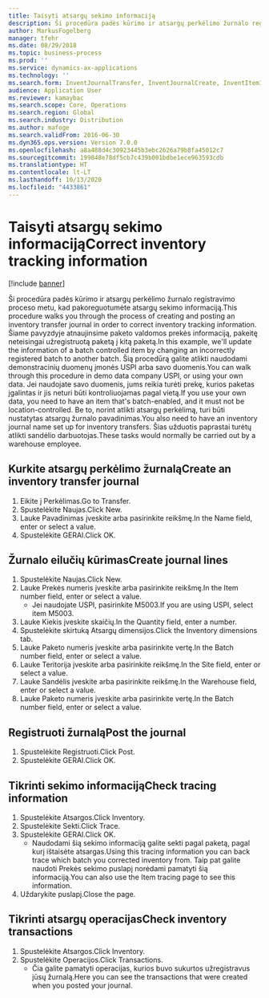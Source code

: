 ```yaml
---
title: Taisyti atsargų sekimo informaciją
description: Ši procedūra padės kūrimo ir atsargų perkėlimo žurnalo registravimo proceso metu, kad pakoreguotumėte atsargų sekimo informaciją.
author: MarkusFogelberg
manager: tfehr
ms.date: 08/29/2018
ms.topic: business-process
ms.prod: ''
ms.service: dynamics-ax-applications
ms.technology: ''
ms.search.form: InventJournalTransfer, InventJournalCreate, InventItemIdLookupSimple, InventBatchIdLookup, InventLocationIdLookup, InventDimTracking, InventTrans
audience: Application User
ms.reviewer: kamaybac
ms.search.scope: Core, Operations
ms.search.region: Global
ms.search.industry: Distribution
ms.author: mafoge
ms.search.validFrom: 2016-06-30
ms.dyn365.ops.version: Version 7.0.0
ms.openlocfilehash: a8a488d4c30923445b3ebc2626a79b8fa45012c7
ms.sourcegitcommit: 199848e78df5cb7c439b001bdbe1ece963593cdb
ms.translationtype: HT
ms.contentlocale: lt-LT
ms.lasthandoff: 10/13/2020
ms.locfileid: "4433861"
---
```

# <a name="correct-inventory-tracking-information"></a><span data-ttu-id="01b13-103">Taisyti atsargų sekimo informaciją</span><span class="sxs-lookup"><span data-stu-id="01b13-103">Correct inventory tracking information</span></span>

[!include [banner](../../includes/banner.md)]

<span data-ttu-id="01b13-104">Ši procedūra padės kūrimo ir atsargų perkėlimo žurnalo registravimo proceso metu, kad pakoreguotumėte atsargų sekimo informaciją.</span><span class="sxs-lookup"><span data-stu-id="01b13-104">This procedure walks you through the process of creating and posting an inventory transfer journal in order to correct inventory tracking information.</span></span> <span data-ttu-id="01b13-105">Šiame pavyzdyje atnaujinsime paketo valdomos prekės informaciją, pakeitę neteisingai užregistruotą paketą į kitą paketą.</span><span class="sxs-lookup"><span data-stu-id="01b13-105">In this example, we'll update the information of a batch controlled item by changing an incorrectly registered batch to another batch.</span></span> <span data-ttu-id="01b13-106">Šią procedūrą galite atlikti naudodami demonstracinių duomenų įmonės USPI arba savo duomenis.</span><span class="sxs-lookup"><span data-stu-id="01b13-106">You can walk through this procedure in demo data company USPI, or using your own data.</span></span> <span data-ttu-id="01b13-107">Jei naudojate savo duomenis, jums reikia turėti prekę, kurios paketas įgalintas ir jis neturi būti kontroliuojamas pagal vietą.</span><span class="sxs-lookup"><span data-stu-id="01b13-107">If you use your own data, you need to have an item that's batch-enabled, and it must not be location-controlled.</span></span> <span data-ttu-id="01b13-108">Be to, norint atlikti atsargų perkėlimą, turi būti nustatytas atsargų žurnalo pavadinimas.</span><span class="sxs-lookup"><span data-stu-id="01b13-108">You also need to have an inventory journal name set up for inventory transfers.</span></span> <span data-ttu-id="01b13-109">Šias užduotis paprastai turėtų atlikti sandėlio darbuotojas.</span><span class="sxs-lookup"><span data-stu-id="01b13-109">These tasks would normally be carried out by a warehouse employee.</span></span>


## <a name="create-an-inventory-transfer-journal"></a><span data-ttu-id="01b13-110">Kurkite atsargų perkėlimo žurnalą</span><span class="sxs-lookup"><span data-stu-id="01b13-110">Create an inventory transfer journal</span></span>
1. <span data-ttu-id="01b13-111">Eikite į Perkėlimas.</span><span class="sxs-lookup"><span data-stu-id="01b13-111">Go to Transfer.</span></span>
2. <span data-ttu-id="01b13-112">Spustelėkite Naujas.</span><span class="sxs-lookup"><span data-stu-id="01b13-112">Click New.</span></span>
3. <span data-ttu-id="01b13-113">Lauke Pavadinimas įveskite arba pasirinkite reikšmę.</span><span class="sxs-lookup"><span data-stu-id="01b13-113">In the Name field, enter or select a value.</span></span>
4. <span data-ttu-id="01b13-114">Spustelėkite GERAI.</span><span class="sxs-lookup"><span data-stu-id="01b13-114">Click OK.</span></span>

## <a name="create-journal-lines"></a><span data-ttu-id="01b13-115">Žurnalo eilučių kūrimas</span><span class="sxs-lookup"><span data-stu-id="01b13-115">Create journal lines</span></span>
1. <span data-ttu-id="01b13-116">Spustelėkite Naujas.</span><span class="sxs-lookup"><span data-stu-id="01b13-116">Click New.</span></span>
2. <span data-ttu-id="01b13-117">Lauke Prekės numeris įveskite arba pasirinkite reikšmę.</span><span class="sxs-lookup"><span data-stu-id="01b13-117">In the Item number field, enter or select a value.</span></span>
    * <span data-ttu-id="01b13-118">Jei naudojate USPI, pasirinkite M5003.</span><span class="sxs-lookup"><span data-stu-id="01b13-118">If you are using USPI, select item M5003.</span></span>  
3. <span data-ttu-id="01b13-119">Lauke Kiekis įveskite skaičių.</span><span class="sxs-lookup"><span data-stu-id="01b13-119">In the Quantity field, enter a number.</span></span>
4. <span data-ttu-id="01b13-120">Spustelėkite skirtuką Atsargų dimensijos.</span><span class="sxs-lookup"><span data-stu-id="01b13-120">Click the Inventory dimensions tab.</span></span>
5. <span data-ttu-id="01b13-121">Lauke Paketo numeris įveskite arba pasirinkite vertę.</span><span class="sxs-lookup"><span data-stu-id="01b13-121">In the Batch number field, enter or select a value.</span></span>
6. <span data-ttu-id="01b13-122">Lauke Teritorija įveskite arba pasirinkite reikšmę.</span><span class="sxs-lookup"><span data-stu-id="01b13-122">In the Site field, enter or select a value.</span></span>
7. <span data-ttu-id="01b13-123">Lauke Sandėlis įveskite arba pasirinkite reikšmę.</span><span class="sxs-lookup"><span data-stu-id="01b13-123">In the Warehouse field, enter or select a value.</span></span>
8. <span data-ttu-id="01b13-124">Lauke Paketo numeris įveskite arba pasirinkite vertę.</span><span class="sxs-lookup"><span data-stu-id="01b13-124">In the Batch number field, enter or select a value.</span></span>

## <a name="post-the-journal"></a><span data-ttu-id="01b13-125">Registruoti žurnalą</span><span class="sxs-lookup"><span data-stu-id="01b13-125">Post the journal</span></span>
1. <span data-ttu-id="01b13-126">Spustelėkite Registruoti.</span><span class="sxs-lookup"><span data-stu-id="01b13-126">Click Post.</span></span>
2. <span data-ttu-id="01b13-127">Spustelėkite GERAI.</span><span class="sxs-lookup"><span data-stu-id="01b13-127">Click OK.</span></span>

## <a name="check-tracing-information"></a><span data-ttu-id="01b13-128">Tikrinti sekimo informaciją</span><span class="sxs-lookup"><span data-stu-id="01b13-128">Check tracing information</span></span>
1. <span data-ttu-id="01b13-129">Spustelėkite Atsargos.</span><span class="sxs-lookup"><span data-stu-id="01b13-129">Click Inventory.</span></span>
2. <span data-ttu-id="01b13-130">Spustelėkite Sekti.</span><span class="sxs-lookup"><span data-stu-id="01b13-130">Click Trace.</span></span>
3. <span data-ttu-id="01b13-131">Spustelėkite GERAI.</span><span class="sxs-lookup"><span data-stu-id="01b13-131">Click OK.</span></span>
    * <span data-ttu-id="01b13-132">Naudodami šią sekimo informaciją galite sekti pagal paketą, pagal kurį ištaisėte atsargas.</span><span class="sxs-lookup"><span data-stu-id="01b13-132">Using this tracing information you can back trace which batch you corrected inventory from.</span></span>  <span data-ttu-id="01b13-133">Taip pat galite naudoti Prekės sekimo puslapį norėdami pamatyti šią informaciją.</span><span class="sxs-lookup"><span data-stu-id="01b13-133">You can also use the Item tracing page to see this information.</span></span>  
4. <span data-ttu-id="01b13-134">Uždarykite puslapį.</span><span class="sxs-lookup"><span data-stu-id="01b13-134">Close the page.</span></span>

## <a name="check-inventory-transactions"></a><span data-ttu-id="01b13-135">Tikrinti atsargų operacijas</span><span class="sxs-lookup"><span data-stu-id="01b13-135">Check inventory transactions</span></span>
1. <span data-ttu-id="01b13-136">Spustelėkite Atsargos.</span><span class="sxs-lookup"><span data-stu-id="01b13-136">Click Inventory.</span></span>
2. <span data-ttu-id="01b13-137">Spustelėkite Operacijos.</span><span class="sxs-lookup"><span data-stu-id="01b13-137">Click Transactions.</span></span>
    * <span data-ttu-id="01b13-138">Čia galite pamatyti operacijas, kurios buvo sukurtos užregistravus jūsų žurnalą.</span><span class="sxs-lookup"><span data-stu-id="01b13-138">Here you can see the transactions that were created when you posted your journal.</span></span>   

